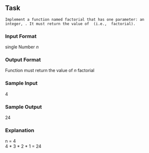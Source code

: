 ## Task

`Implement a function named factorial that has one parameter: an integer, . It must return the value of  (i.e.,  factorial).`

### Input Format

single Number _n_

### Output Format

Function must return the value of _n_ factorial

### Sample Input
4
### Sample Output
24
### Explanation
n = 4\
4 * 3 * 2 * 1 = 24